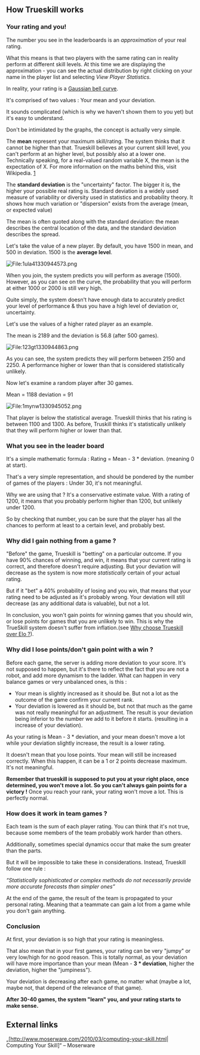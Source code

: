 ## How Trueskill works

### Your rating and you!

The number you see in the leaderboards is an *approximation* of your
real rating.

What this means is that two players with the same rating can in reality
perform at different skill levels. At this time we are displaying the
approximation - you can see the actual distribution by right clicking on
your name in the player list and selecting *View Player Statistics.*

In reality, your rating is a [Gaussian bell
curve](http://en.wikipedia.org/wiki/Normal_distribution).

It's comprised of two values : Your mean and your deviation.

It sounds complicated (which is why we haven't shown them to you yet)
but it's easy to understand.

Don't be intimidated by the graphs, the concept is actually very simple.

The **mean** represent your maximum skill/rating. The system thinks that
it cannot be higher than that. Trueskill believes at your current skill
level, you can't perform at an higher level, but possibly also at a
lower one. Technically speaking, for a real-valued random variable X,
the mean is the expectation of X. For more information on the maths
behind this, visit Wikipedia. [1](http://en.wikipedia.org/wiki/Mean)

The **standard deviation** is the "uncertainty" factor. The bigger it
is, the higher your possible real rating is. Standard deviation is a
widely used measure of variability or diversity used in statistics and
probability theory. It shows how much variation or "dispersion" exists
from the average (mean, or expected value)

The mean is often quoted along with the standard deviation: the mean
describes the central location of the data, and the standard deviation
describes the spread.

Let's take the value of a new player. By default, you have 1500 in mean,
and 500 in deviation. 1500 is the **average level**.

![<File:1ula41330944573.png>](1ula41330944573.png "File:1ula41330944573.png")

When you join, the system predicts you will perform as average (1500).
However, as you can see on the curve, the probability that you will
perform at either 1000 or 2000 is still very high.

Quite simply, the system doesn't have enough data to accurately predict
your level of performance & thus you have a high level of deviation or,
uncertainty.

Let's use the values of a higher rated player as an example.

The mean is 2189 and the deviation is 56.8 (after 500 games).

![<File:123gt1330944863.png>](123gt1330944863.png "File:123gt1330944863.png")

As you can see, the system predicts they will perform between 2150 and
2250. A performance higher or lower than that is considered
statistically unlikely.

Now let's examine a random player after 30 games.

Mean = 1188 deviation = 91

![<File:1mynw1330945052.png>](1mynw1330945052.png "File:1mynw1330945052.png")

That player is below the statistical average. Trueskill thinks that his
rating is between 1100 and 1300. As before, Truskill thinks it's
statistically unlikely that they will perform higher or lower than that.

### What you see in the leader board

It's a simple mathematic formula : Rating = Mean - 3 \* deviation.
(meaning 0 at start).

That's a very simple representation, and should be pondered by the
number of games of the players : Under 30, it's not meaningful.

Why we are using that ? It's a conservative estimate value. With a
rating of 1200, it means that you probably perform higher than 1200, but
unlikely under 1200.

So by checking that number, you can be sure that the player has all the
chances to perform at least to a certain level, and probably best.

### Why did I gain nothing from a game ?

"Before" the game, Trueskill is "betting" on a particular outcome. If
you have 90% chances of winning, and win, it means that your current
rating is correct, and therefore doesn't require adjusting. But your
deviation will decrease as the system is now more *statistically*
certain of your actual rating.

But if it "bet" a 40% probability of losing and you win, that means that
your rating need to be adjusted as it's probably wrong. Your deviation
will still decrease (as any additional data is valuable), but not a lot.

In conclusion, you won't gain points for winning games that you should
win, or lose points for games that you are unlikely to win. This is why
the TrueSkill system doesn't suffer from inflation.(see [Why choose
Trueskill over Elo ?](Why_choose_Trueskill_over_Elo_? "wikilink")).

### Why did I lose points/don't gain point with a win ?

Before each game, the server is adding more deviation to your score.
It's not supposed to happen, but it's there to reflect the fact that you
are not a robot, and add more dynamism to the ladder. What can happen in
very balance games or very unbalanced ones, is this :

-   Your mean is slightly increased as it should be. But not a lot as
    the outcome of the game confirm your current rank.
-   Your deviation is lowered as it should be, but not that much as the
    game was not really meaningful for an adjustment. The result is your
    deviation being inferior to the number we add to it before it
    starts. (resulting in a increase of your deviation).

As your rating is Mean - 3 \* deviation, and your mean doesn't move a
lot while your deviation slightly increase, the result is a lower
rating.

It doesn't mean that you lose points. Your mean will still be increased
correctly. When this happen, it can be a 1 or 2 points decrease maximum.
It's not meaningful.

**Remember that trueskill is supposed to put you at your right place,
once determined, you won't move a lot. So you can't always gain points
for a victory !** Once you reach your rank, your rating won't move a
lot. This is perfectly normal.

### How does it work in team games ?

Each team is the sum of each player rating. You can think that it's not
true, because some members of the team probably work harder than others.

Additionally, sometimes special dynamics occur that make the sum greater
than the parts.

But it will be impossible to take these in considerations. Instead,
Trueskill follow one rule :

*“Statistically sophisticated or complex methods do not necessarily
provide more accurate forecasts than simpler ones”*

At the end of the game, the result of the team is propagated to your
personal rating. Meaning that a teammate can gain a lot from a game
while you don't gain anything.

### Conclusion

At first, your deviation is so high that your rating is meaningless.

That also mean that in your first games, your rating can be very "jumpy"
or very low/high for no good reason. This is totally normal, as your
deviation will have more importance than your mean (Mean - **3 \*
deviation**, higher the deviation, higher the "jumpiness").

Your deviation is decreasing after each game, no matter what (maybe a
lot, maybe not, that depend of the relevance of that game).

**After 30-40 games, the system "learn" you, and your rating starts to
make sense.**

## External links

„\[<http://www.moserware.com/2010/03/computing-your-skill.html>\|
Computing Your Skill\]“ – Moserware
